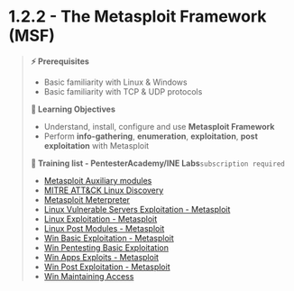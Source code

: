 # 1.2.2 - The Metasploit Framework (MSF)

> **⚡ Prerequisites**
>
> * Basic familiarity with Linux & Windows
> * Basic familiarity with TCP & UDP protocols
>
> **📕 Learning Objectives**
>
> * Understand, install, configure and use **Metasploit Framework**
> * Perform **info-gathering**, **enumeration**, **exploitation**, **post exploitation** with Metasploit
>
> **🔬 Training list - PentesterAcademy/INE Labs**`subscription required`
>
> * ​[Metasploit Auxiliary modules](https://www.attackdefense.com/listingnoauth?labtype=metasploit\&subtype=metasploit-auxiliary)​
> * ​[MITRE ATT\&CK Linux Discovery](https://attackdefense.com/listing?labtype=mitre\&subtype=mitre-discovery)​
> * ​[Metasploit Meterpreter](https://attackdefense.com/listing?labtype=metasploit\&subtype=metasploit-meterpreter)​
> * ​[Linux Vulnerable Servers Exploitation - Metasploit](https://www.attackdefense.com/listingnoauth?labtype=metasploit\&subtype=metasploit-linux-exploitation)​
> * ​[Linux Exploitation - Metasploit](https://www.attackdefense.com/listingnoauth?labtype=linux-security-exploitation\&subtype=linux-security-exploitation-metasploit)​
> * ​[Linux Post Modules - Metasploit](https://www.attackdefense.com/listingnoauth?labtype=linux-security-post-exploitation\&subtype=linux-security-post-exploitation-metasploit)​
> * ​[Win Basic Exploitation - Metasploit](https://www.attackdefense.com/listingnoauth?labtype=windows-exploitation\&subtype=windows-exploitation-basics)​
> * ​[Win Pentesting Basic Exploitation](https://attackdefense.com/listing?labtype=windows-exploitation\&subtype=windows-exploitation-pentesting)​
> * ​[Win Apps Exploits - Metasploit](https://www.attackdefense.com/listingnoauth?labtype=metasploit\&subtype=metasploit-windows-apps-exploits)​
> * ​[Win Post Exploitation - Metasploit](https://attackdefense.com/listing?labtype=windows-post-exploitation\&subtype=windows-post-exploitation-metasploit)​
> * ​[Win Maintaining Access](https://attackdefense.com/listing?labtype=windows-maintaining-access\&subtype=windows-maintaining-access-basics)​
